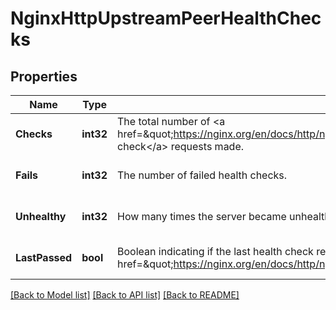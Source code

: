 # NginxHttpUpstreamPeerHealthChecks

## Properties
Name | Type | Description | Notes
------------ | ------------- | ------------- | -------------
**Checks** | **int32** | The total number of &lt;a href&#x3D;\&quot;https://nginx.org/en/docs/http/ngx_http_upstream_hc_module.html#health_check\&quot;&gt;health check&lt;/a&gt; requests made. | [optional] [default to null]
**Fails** | **int32** | The number of failed health checks. | [optional] [default to null]
**Unhealthy** | **int32** | How many times the server became unhealthy (state “&lt;code&gt;unhealthy&lt;/code&gt;”). | [optional] [default to null]
**LastPassed** | **bool** | Boolean indicating if the last health check request was successful and passed &lt;a href&#x3D;\&quot;https://nginx.org/en/docs/http/ngx_http_upstream_hc_module.html#match\&quot;&gt;tests&lt;/a&gt;. | [optional] [default to null]

[[Back to Model list]](../README.md#documentation-for-models) [[Back to API list]](../README.md#documentation-for-api-endpoints) [[Back to README]](../README.md)


